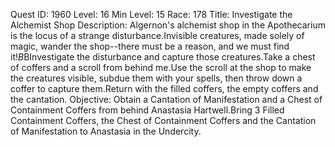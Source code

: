 Quest ID: 1960
Level: 16
Min Level: 15
Race: 178
Title: Investigate the Alchemist Shop
Description: Algernon's alchemist shop in the Apothecarium is the locus of a strange disturbance.Invisible creatures, made solely of magic, wander the shop--there must be a reason, and we must find it!$B$BInvestigate the disturbance and capture those creatures.Take a chest of coffers and a scroll from behind me.Use the scroll at the shop to make the creatures visible, subdue them with your spells, then throw down a coffer to capture them.Return with the filled coffers, the empty coffers and the cantation.
Objective: Obtain a Cantation of Manifestation and a Chest of Containment Coffers from behind Anastasia Hartwell.Bring 3 Filled Containment Coffers, the Chest of Containment Coffers and the Cantation of Manifestation to Anastasia in the Undercity.
